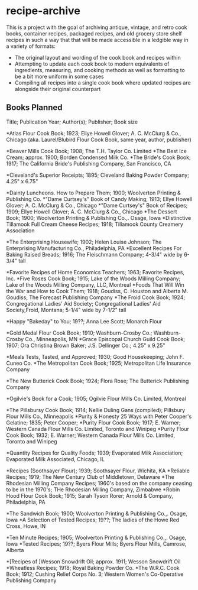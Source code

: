 # recipe-archive
This is a project with the goal of archiving antique, vintage, and retro cook books, container recipes, packaged recipes, and old grocery store shelf recipes in such a way that that will be made accessible in a ledgible way in a variety of formats:

- The original layout and wording of the cook book and recipes within
- Attempting to update each cook book to modern equivalents of ingredients, measuring, and cooking methods as well as formatting to be a bit more uniform in some cases
- Compiling all recipes into a single cook book where updated recipes are alongside their original counterpart

## Books Planned

Title; Publication Year; Author(s); Publisher; Book size

*Atlas Flour Cook Book; 1923; Ellye Howell Glover; A. C. McClurg & Co., Chicago
(aka. Laurel/Blubird Flour Cook Book, same year, author, publisher)

*Beaver Mills Cook Book; 1908; The T.H. Taylor Co. Limited
*The Best Ice Cream; approx. 1900; Borden Condensed Milk Co.
*The Bride's Cook Book; 1917; The California Bride's Publishing Company, San Francisco, CA

*Cleveland's Superior Receipts; 1895; Cleveland Baking Powder Company; 4.25" x 6.75"

*Dainty Luncheons. How to Prepare Them; 1900; Woolverton Printing & Publishing Co.
*"Dame Curtsey's" Book of Candy Making; 1913; Ellye Howell Glover; A. C. McClurg & Co., Chicago
*"Dame Curtsey's" Book of Recipes; 1909; Ellye Howell Glover; A. C. McClurg & Co., Chicago
*The Dessert Book; 1900; Woolverton Printing & Publishing Co.,. Osage, Iowa
*Distinctive Tillamook Full Cream Cheese Recipes; 1918; Tillamook County Creamery Association

*The Enterprising Housewife; 1902; Helen Louise Johnson; The Enterprising Manufacturing Co., Philadelphia, PA
*Excellent Recipes For Baking Raised Breads; 1916; The Fleischmann Company; 4-3/4" wide by 6-3/4" tall

*Favorite Recipes of Home Economics Teachers; 1963; Favorite Recipes, Inc.
*Five Roses Cook Book; 1915; Lake of the Woods Milling Company; Lake of the Woods Milling Company, LLC, Montreal
*Foods That Will Win the War and How to Cook Them; 1918; Goudiss, C. Houston and Alberta M. Goudiss; The Forecast Publishing Company
*The Froid Cook Book; 1924; Congregational Ladies' Aid Society; Congregational Ladies' Aid Society,Froid, Montana; 5-1/4" wide by 7-1/2" tall

*Happy "Bakeday" to You; 19??; Anna Lee Scott; Monarch Flour

*Gold Medal Flour Cook Book; 1910; Washburn-Crosby Co.; Washburn-Crosby Co., Minneapolis, MN
*Grace Episcopal Church Guild Cook Book; 1907; Ora Christina Brown Baker; J.S. Dellinger Co.; 4.25" x 9.25" 

*Meals Tests, Tasted, and Approved; 1930; Good Housekeeping; John F. Cuneo Co.
*The Metropolitan Cook Book; 1925; Metropolitan Life Insurance Company 

*The New Butterick Cook Book; 1924; Flora Rose; The Butterick Publishing Company 

*Ogilvie's Book for a Cook; 1905; Ogilvie Flour Mills Co. Limited, Montreal

*The Pillsbursy Cook Book; 1914; Nellie Duling Gans (compiled); Pillsbury Flour Mills Co., Minneapolis
*Purity & Honesty 25 Ways with Peter Cooper's Gelatine; 1835; Peter Cooper; 
*Purity Flour Cook Book; 1917; E. Warner; Western Canada Flour Mills Co. Limited, Toronto and Winipeg
*Purity Flour Cook Book; 1932; E. Warner; Western Canada Flour Mills Co. Limited, Toronto and Winipeg

*Quantity Recipes for Quality Foods; 1939; Evaporated Milk Association; Evaporated Milk Associated, Chicago, IL

*Recipes (Soothsayer Flour); 1939; Soothsayer Flour, Wichita, KA
*Reliable Recipes; 1919; The New Century Club of Middletown, Delaware
*The Rhodesian Milling Company Recipes; 1960's based on the company ceasing to be in the 1970's; THe Rhodesian Milling Company, Zimbabwe
*Robin Hood Flour Cook Book; 1915; Sarah Tyson Rorer; Arnold & Company, Philadelphia, PA

*The Sandwich Book; 1900; Woolverton Printing & Publishing Co.,. Osage, Iowa
*A Selection of Tested Recipes; 19??; The ladies of the Howe Red Cross, Howe, IN

*Ten Minute Recipes; 1905; Woolverton Printing & Publishing Co.,. Osage, Iowa
*Tested Recipes; 19??; Byers Flour Mills; Byers Flour Mills, Camrose, Alberta

*[Recipes of ]Wesson Snowdrift Oil; approx. 1911; Wesson Snowdrift Oil
*Wheatless Recipes; 1918; Royal Baking Powder Co. 
*The W.R.C. Cook Book; 1912; Cushing Relief Corps No. 3; Western Women's Co-Operative Publishing Company
